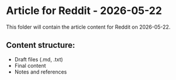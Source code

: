 # Article for Reddit - 2026-05-22

This folder will contain the article content for Reddit on 2026-05-22.

## Content structure:
- Draft files (.md, .txt)
- Final content
- Notes and references
